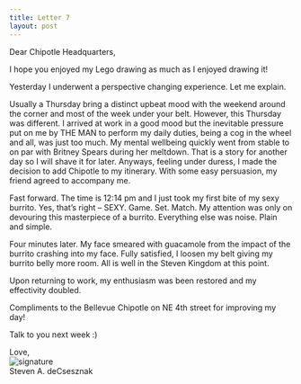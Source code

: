 ```yaml
---
title: Letter 7
layout: post
---
```


Dear Chipotle Headquarters, 

I hope you enjoyed my Lego drawing as much as I enjoyed drawing it!  

Yesterday I underwent a perspective changing experience. Let me explain.

Usually a Thursday bring a distinct upbeat mood with the weekend around the corner and most of the week under your belt.  However, this Thursday was different.  I arrived at work in a good mood but the inevitable pressure put on me by THE MAN to perform my daily duties, being a cog in the wheel and all, was just too much.  My mental wellbeing quickly went from stable to on par with Britney Spears during her meltdown. That is a story for another day so I will shave it for later. Anyways, feeling under duress, I made the decision to add Chipotle to my itinerary. With some easy persuasion, my friend agreed to accompany me.

Fast forward.  The time is 12:14 pm and I just took my first bite of my sexy burrito. Yes, that’s right – SEXY.  Game. Set. Match.  My attention was only on devouring this masterpiece of a burrito. Everything else was noise.  Plain and simple.  

Four minutes later.  My face smeared with guacamole from the impact of the burrito crashing into my face. Fully satisfied, I loosen my belt giving my burrito belly more room.  All is well in the Steven Kingdom at this point. 

Upon returning to work, my enthusiasm was been restored and my effectivity doubled. 

Compliments to the Bellevue Chipotle on NE 4th street for improving my day!

Talk to you next week :)

Love,<br>
![signature](https://fontmeme.com/permalink/200925/c101f6549bbb85c94b3d8b47e8b8e244.png)<br>
Steven A. deCsesznak
